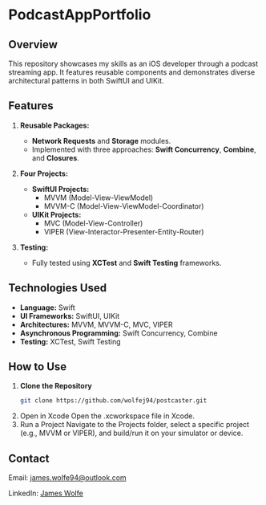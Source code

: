 # PodcastAppPortfolio

## Overview
This repository showcases my skills as an iOS developer through a podcast streaming app. It features reusable components and demonstrates diverse architectural patterns in both SwiftUI and UIKit.

## Features

1. **Reusable Packages:**
   - **Network Requests** and **Storage** modules.
   - Implemented with three approaches: **Swift Concurrency**, **Combine**, and **Closures**.

2. **Four Projects:**
   - **SwiftUI Projects:**
     - MVVM (Model-View-ViewModel)
     - MVVM-C (Model-View-ViewModel-Coordinator)
   - **UIKit Projects:**
     - MVC (Model-View-Controller)
     - VIPER (View-Interactor-Presenter-Entity-Router)

3. **Testing:**
   - Fully tested using **XCTest** and **Swift Testing** frameworks.

## Technologies Used

- **Language:** Swift
- **UI Frameworks:** SwiftUI, UIKit
- **Architectures:** MVVM, MVVM-C, MVC, VIPER
- **Asynchronous Programming:** Swift Concurrency, Combine
- **Testing:** XCTest, Swift Testing

## How to Use

1. **Clone the Repository**
   ```bash
   git clone https://github.com/wolfej94/postcaster.git
2. Open in Xcode Open the .xcworkspace file in Xcode.
3. Run a Project Navigate to the Projects folder, select a specific project (e.g., MVVM or VIPER), and build/run it on your simulator or device.

## Contact

Email: james.wolfe94@outlook.com

LinkedIn: [James Wolfe](https://www.linkedin.com/in/james-wolfe94/)
